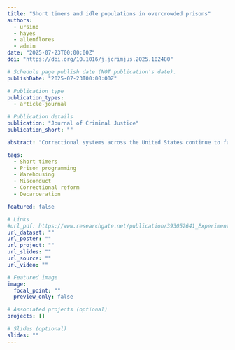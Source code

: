 ```yaml
---
title: "Short timers and idle populations in overcrowded prisons"
authors:
  - ursino
  - hayes
  - allenflores
  - admin
date: "2025-07-23T00:00:00Z"
doi: "https://doi.org/10.1016/j.jcrimjus.2025.102480"

# Schedule page publish date (NOT publication's date).
publishDate: "2025-07-23T00:00:00Z"

# Publication type
publication_types:
  - article-journal

# Publication details
publication: "Journal of Criminal Justice"
publication_short: ""

abstract: "Correctional systems across the United States continue to face persistent challenges related to overcrowding, limited resources, and the need to balance institutional safety with rehabilitative goals. Most efforts to reduce prison crowding have focused primarily on reducing admissions and expanding early release, often overlooking a critical subgroup: short-timers—individuals who enter prison with less than one year to serve. This study uses administrative data from the Nebraska Department of Correctional Services (NDCS) to examine whether short-timers are systematically excluded from rehabilitative programming—a practice known as warehousing—and how this exclusion influences behavioral outcomes that exacerbate inefficiencies in system processing, ultimately worsening crowding. Results show that short-timers are significantly more likely to be warehoused, even when they are willing to participate in treatment. They also experience higher rates of program withdrawal. Importantly, the combination of short-timer status and warehousing is linked to increased non-serious misconduct, indicating that lack of engagement elevates behavioral risk. These findings highlight the compounded effects of short stays and institutional practices, emphasizing the need for targeted reforms that expand access to programming, reduce misconduct, and support sustainable decarceration efforts."

tags:
  - Short timers
  - Prison programming
  - Warehousing
  - Misconduct
  - Correctional reform
  - Decarceration

featured: false

# Links
#url_pdf: https://www.researchgate.net/publication/393052641_Experimental_effects_of_a_restrictive_housing_step-down_program_on_violent_and_non-violent_misconduct
url_dataset: ""
url_poster: ""
url_project: ""
url_slides: ""
url_source: ""
url_video: ""

# Featured image
image:
  focal_point: ""
  preview_only: false

# Associated projects (optional)
projects: []

# Slides (optional)
slides: ""
---
```

